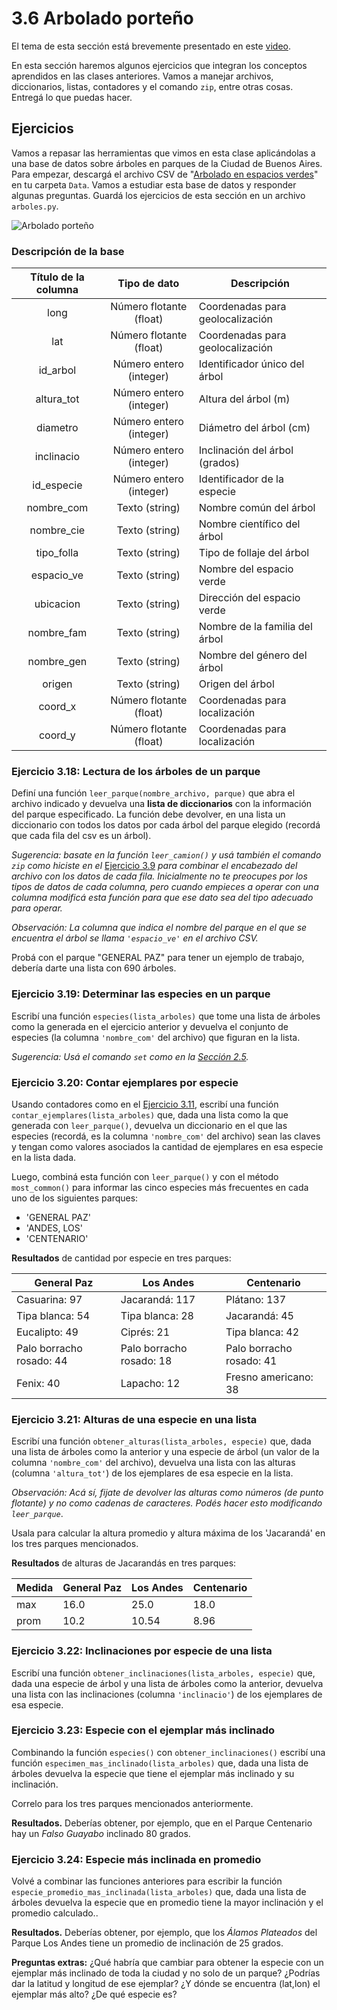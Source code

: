 # 3.6 Arbolado porteño

El tema de esta sección está brevemente presentado en este [video](https://youtu.be/jIMVkyBxuv0).

En esta sección haremos algunos ejercicios que integran los conceptos aprendidos en las clases anteriores. Vamos a manejar archivos, diccionarios, listas, contadores y el comando `zip`, entre otras cosas. Entregá lo que puedas hacer. 

## Ejercicios

Vamos a repasar las herramientas que vimos en esta clase aplicándolas a una base de datos sobre árboles en parques de la Ciudad de Buenos Aires. Para empezar, descargá el archivo CSV de "[Arbolado en espacios verdes](https://data.buenosaires.gob.ar/dataset/arbolado-espacios-verdes)" en tu carpeta `Data`. Vamos a estudiar esta base de datos y responder algunas preguntas. Guardá los ejercicios de esta sección en un archivo `arboles.py`.

![Arbolado porteño](arboles.jpg)

### Descripción de la base



|Título de la columna|Tipo de dato|Descripción|
|:-------------:|:-------------:| ----- |
|long            | Número flotante (float) |Coordenadas para geolocalización |
|lat             | Número flotante (float) |Coordenadas para geolocalización |
|id_arbol            | Número entero (integer) |Identificador único del árbol |
|altura_tot          | Número entero (integer) |Altura del árbol (m)|
|diametro            | Número entero (integer) |Diámetro del árbol (cm) |
|inclinacio          | Número entero (integer) |Inclinación del árbol (grados) |
|id_especie          | Número entero (integer) |Identificador de la especie |
|nombre_com          | Texto (string) |Nombre común del árbol |
|nombre_cie          | Texto (string) |Nombre científico del árbol |
|tipo_folla          | Texto (string) |Tipo de follaje del árbol |
|espacio_ve          | Texto (string) |Nombre del espacio verde |
|ubicacion           | Texto (string) |Dirección del espacio verde |
|nombre_fam          | Texto (string) |Nombre de la familia del árbol |
|nombre_gen          | Texto (string) |Nombre del género del árbol |
|origen              | Texto (string) |Origen del árbol |
|coord_x             | Número flotante (float) |Coordenadas para localización |
|coord_y             | Número flotante (float) |Coordenadas para localización |


### Ejercicio 3.18: Lectura de los árboles de un parque
Definí una función `leer_parque(nombre_archivo, parque)` que abra el archivo indicado y devuelva una **lista de diccionarios** con la información del parque especificado. La función debe devolver, en una lista un diccionario con todos los datos por cada árbol del parque elegido (recordá que cada fila del csv es un árbol).

_Sugerencia: basate en la función `leer_camion()` y usá también el comando `zip` como hiciste en el_ [Ejercicio 3.9](../03_Datos/02_Secuencias.md#ejercicio-39-la-funcion-zip) _para combinar el encabezado del archivo con los datos de cada fila. Inicialmente no te preocupes por los tipos de datos de cada columna, pero cuando empieces a operar con una columna modificá esta función para que ese dato sea del tipo adecuado para operar._

_Observación: La columna que indica el nombre del parque en el que se encuentra el árbol se llama `'espacio_ve'` en el archivo CSV._

Probá con el parque "GENERAL PAZ" para tener un ejemplo de trabajo, debería darte una lista con 690 árboles.

### Ejercicio 3.19: Determinar las especies en un parque
Escribí una función `especies(lista_arboles)` que tome una lista de árboles como la generada en el ejercicio anterior y devuelva el conjunto de especies (la columna `'nombre_com'` del archivo) que figuran en la lista.

_Sugerencia: Usá el comando `set` como en la [Sección 2.5](../02_Estructuras_y_Funciones/05_Contenedores.md#conjuntos)._

### Ejercicio 3.20: Contar ejemplares por especie
Usando contadores como en el [Ejercicio 3.11](../03_Datos/03_Contadores.md#ejercicio-311-contadores), escribí una función `contar_ejemplares(lista_arboles)` que, dada una lista como la que generada con `leer_parque()`, devuelva un diccionario en el que las especies (recordá, es la columna `'nombre_com'` del archivo) sean las claves y tengan como valores asociados la cantidad de ejemplares en esa especie en la lista dada.

Luego, combiná esta función con `leer_parque()` y con el método `most_common()` para informar las cinco especies más frecuentes en cada uno de los siguientes parques:

- 'GENERAL PAZ'
- 'ANDES, LOS'
- 'CENTENARIO'

**Resultados** de cantidad por especie en tres parques:

General Paz | Los Andes | Centenario
-------------------------|-----------|--------------
Casuarina: 97 |Jacarandá: 117|Plátano: 137
Tipa blanca: 54|Tipa blanca: 28|Jacarandá: 45
Eucalipto: 49|Ciprés: 21|Tipa blanca: 42
Palo borracho rosado: 44 |Palo borracho rosado: 18|Palo borracho rosado: 41
Fenix: 40|Lapacho: 12|Fresno americano: 38


### Ejercicio 3.21: Alturas de una especie en una lista
Escribí una función `obtener_alturas(lista_arboles, especie)` que, dada una lista de árboles como la anterior y una especie de árbol (un valor de la columna `'nombre_com'` del archivo), devuelva una lista con las alturas (columna `'altura_tot'`) de los ejemplares de esa especie en la lista.

_Observación: Acá sí, fijate de devolver las alturas como números (de punto flotante) y no como cadenas de caracteres. Podés hacer esto modificando `leer_parque`_.

Usala para calcular la altura promedio y altura máxima de los 'Jacarandá' en los tres parques mencionados.

**Resultados** de alturas de Jacarandás en tres parques:

Medida | General Paz | Los Andes | Centenario
-------|------------------|-----------|--------------
max  |16.0 |25.0  | 18.0
prom |10.2 |10.54 | 8.96

### Ejercicio 3.22: Inclinaciones por especie de una lista
Escribí una función `obtener_inclinaciones(lista_arboles, especie)` que, dada una especie de árbol y una lista de árboles como la anterior, devuelva una lista con las inclinaciones (columna `'inclinacio'`) de los ejemplares de esa especie.

### Ejercicio 3.23: Especie con el ejemplar más inclinado
Combinando la función `especies()` con `obtener_inclinaciones()` escribí una función `especimen_mas_inclinado(lista_arboles)` que, dada una lista de árboles devuelva la especie que tiene el ejemplar más inclinado y su inclinación.

Correlo para los tres parques mencionados anteriormente.

**Resultados.** Deberías obtener, por ejemplo, que en el Parque Centenario hay un _Falso Guayabo_ inclinado 80 grados.


### Ejercicio 3.24: Especie más inclinada en promedio
Volvé a combinar las funciones anteriores para escribir la función `especie_promedio_mas_inclinada(lista_arboles)` que, dada una lista de árboles devuelva la especie que en promedio tiene la mayor inclinación y el promedio calculado..

**Resultados.** Deberías obtener, por ejemplo, que los _Álamos Plateados_ del Parque Los Andes tiene un promedio de inclinación de 25 grados.


**Preguntas extras:** ¿Qué habría que cambiar para obtener la especie con un ejemplar más inclinado de toda la ciudad y no solo de un parque? ¿Podrías dar la latitud y longitud de ese ejemplar? ¿Y dónde se encuentra (lat,lon) el ejemplar más alto? ¿De qué especie es?



